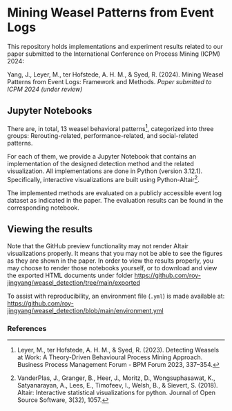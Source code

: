 # Mining Weasel Patterns from Event Logs

This repository holds implementations and experiment results related to our
paper submitted to the International Conference on Process Mining (ICPM) 2024:

Yang, J., Leyer, M., ter Hofstede, A. H. M., & Syed, R. (2024). Mining Weasel
Patterns from Event Logs: Framework and Methods. *Paper submitted to ICPM 2024
(under review)*

## Jupyter Notebooks

There are, in total, 13 weasel behavioral patterns[^Leyer2023], categorized into
three groups: Rerouting-related, performance-related, and social-related
patterns.

For each of them, we provide a Jupyter Notebook that contains an implementation
of the designed detection method and the related visualization. All
implementations are done in Python (version 3.12.1). Specifically, interactive
visualizations are built using Python-Altair[^VanderPlas2018]. 

The implemented methods are evaluated on a publicly accessible event log dataset as
indicated in the paper. The evaluation results can be found in the corresponding
notebook. 

## Viewing the results

Note that the GitHub preview functionality may not render Altair visualizations
properly. It means that you may not be able to see the figures as they are shown
in the paper. In order to view the results properly, you may choose to render
those notebooks yourself, or to download and view the exported HTML documents
under folder https://github.com/roy-jingyang/weasel_detection/tree/main/exported 

To assist with reproducibility, an environment file (`.yml`) is made available
at: https://github.com/roy-jingyang/weasel_detection/blob/main/environment.yml

### References

[^Leyer2023]: Leyer, M., ter Hofstede, A. H. M., & Syed, R. (2023). Detecting
    Weasels at Work: A Theory-Driven Behavioural Process Mining Approach.
    Business Process Management Forum - BPM Forum 2023, 337–354.

[^VanderPlas2018]: VanderPlas, J., Granger, B., Heer, J., Moritz, D.,
    Wongsuphasawat, K., Satyanarayan, A., Lees, E., Timofeev, I., Welsh, B., &
    Sievert, S. (2018). Altair: Interactive statistical visualizations for
    python. Journal of Open Source Software, 3(32), 1057.

